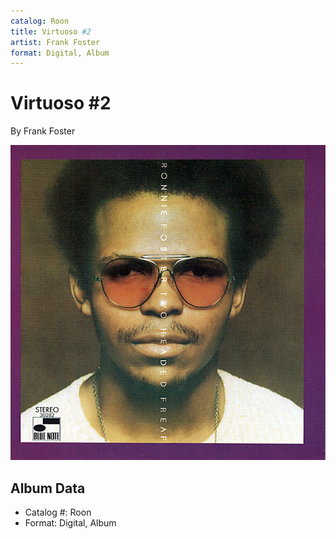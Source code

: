 ```yaml
---
catalog: Roon
title: Virtuoso #2
artist: Frank Foster
format: Digital, Album
---
```


# Virtuoso #2

By Frank Foster

![](../../assets/albumcovers/Frank_Foster-Virtuoso_2.png)

## Album Data

- Catalog #: Roon
- Format: Digital, Album

